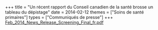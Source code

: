 +++
title = "Un récent rapport du Conseil canadien de la santé brosse un tableau du dépistage"
date = 2014-02-12
themes = ["Soins de santé primaires"]
types = ["Communiqués de presse"]
+++
[Feb_2014_News_Release_Screening_Final_fr.pdf](/files/Feb_2014_News_Release_Screening_Final_fr.pdf)
